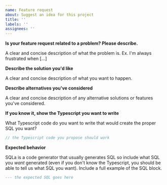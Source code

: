 ```yaml
---
name: Feature request
about: Suggest an idea for this project
title: ''
labels: ''
assignees: ''
---
```


**Is your feature request related to a problem? Please describe.**

A clear and concise description of what the problem is. Ex. I'm always
frustrated when [...]

**Describe the solution you'd like**

A clear and concise description of what you want to happen.

**Describe alternatives you've considered**

A clear and concise description of any alternative solutions or features you've
considered.

**If you know it, show the Typescript you want to write**

What Typescript code do you want to write that would create the proper SQL you
want?

```typescript
// the Typescript code you propose should work
```

**Expected behavior**

SQLa is a code generator that usually generates SQL so include what SQL you
_want_ generated (even if you don't know the Typescript, you should be able to
tell us what SQL you want). Include a full example of the SQL block.

```sql
--- the expected SQL goes here
```
